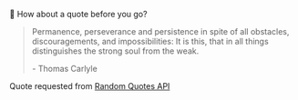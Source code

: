📣 How about a quote before you go?

> Permanence, perseverance and persistence in spite of all obstacles, discouragements, and impossibilities: It is this, that in all things distinguishes the strong soul from the weak.
>
> <p>- Thomas Carlyle</p>

Quote requested from [Random Quotes API](https://github.com/lukePeavey/quotable)
